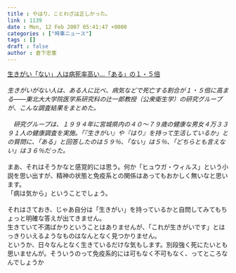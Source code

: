 ```yaml
---
title : やはり、ことわざは正しかった。
link : 1139
date : Mon, 12 Feb 2007 05:41:47 +0000
categories : ["時事ニュース"]
tags : []
draft : false
author : 倉下忠憲
---
```


<A HREF="http://www.yomiuri.co.jp/science/news/20070212i402.htm?from=main4" TARGET="_blank">生きがい「ない」人は病死率高い…「ある」の１・５倍</A><BR><BR><I>生きがいがない人は、ある人に比べ、病気などで死亡する割合が１・５倍に高まる――東北大大学院医学系研究科の辻一郎教授（公衆衛生学）の研究グループが、こんな調査結果をまとめた。<BR><BR>　研究グループは、１９９４年に宮城県内の４０～７９歳の健康な男女４万３３９１人の健康調査を実施。「『生きがい』や『はり』を持って生活しているか」との質問に、「ある」と回答したのは５９％、「ない」は５％、「どちらとも言えない」は３６％だった。</I><BR><BR>まあ、それはそうかなと感覚的には思う。何か「ヒュウガ・ウィルス」という小説を思い出すが、精神の状態と免疫系との関係はあってもおかしく無いなと思います。<BR>「病は気から」ということでしょう。<BR><BR>それはさておき、じゃあ自分は「生きがい」を持っているかと自問してみてもちょっと明確な答えが出てきません。<BR>生きていて不満ばかりということはありませんが、「これが生きがいです」とはっきりいえるようなものはなんとなく見つかりません。<BR>というか、日々なんとなく生きているだけな気もします。別段強く死にたいとも思いませんが。そういうのって免疫系的には可もなく不可もなく、ってところなんでしょうか<BR><BR><br><br>
